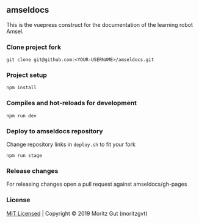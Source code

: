 ## amseldocs
This is the vuepress construct for the documentation of the learning robot Amsel.

### Clone project fork
```
git clone git@github.com:<YOUR-USERNAME>/amseldocs.git
```

### Project setup
```
npm install
```

### Compiles and hot-reloads for development
```
npm run dev
```

### Deploy to amseldocs repository
Change repository links in `deploy.sh` to fit your fork
```
npm run stage
```
### Release changes
For releasing changes open a pull request against amseldocs/gh-pages

### License
[MIT Licensed](https://github.com/moritzgvt/amseldocs/blob/master/LICENSE) | Copyright © 2019 Moritz Gut (moritzgvt)
